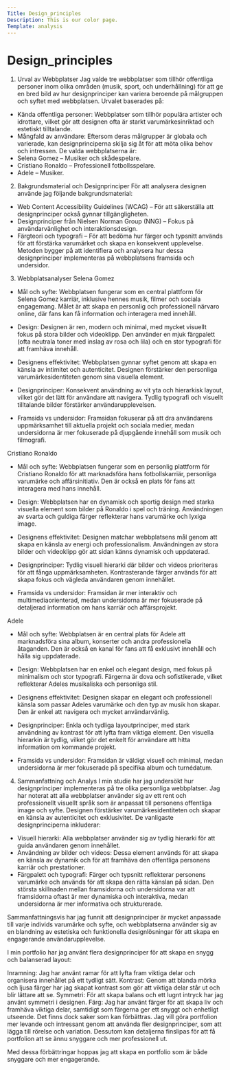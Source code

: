 ```yaml
---
Title: Design_principles
Description: This is our color page.
Template: analysis
---
```


#  Design_principles


  1. Urval av Webbplatser
Jag valde tre webbplatser som tillhör offentliga personer inom olika områden (musik, sport, och underhållning) för att ge en bred bild av hur designprinciper kan variera beroende på målgruppen och syftet med webbplatsen. Urvalet baserades på:
* Kända offentliga personer: Webbplatser som tillhör populära artister och idrottare, vilket gör att designen ofta är starkt varumärkesinriktad och estetiskt tilltalande.
* Mångfald av användare: Eftersom deras målgrupper är globala och varierade, kan designprinciperna skilja sig åt för att möta olika behov och intressen.
De valda webbplatserna är:
* Selena Gomez – Musiker och skådespelare.
* Cristiano Ronaldo – Professionell fotbollsspelare.
* Adele – Musiker.


2. Bakgrundsmaterial och Designprinciper
För att analysera designen använde jag följande bakgrundsmaterial:
* Web Content Accessibility Guidelines (WCAG) – För att säkerställa att designprinciper också gynnar tillgängligheten.
* Designprinciper från Nielsen Norman Group (NNG) – Fokus på användarvänlighet och interaktionsdesign.
* Färgteori och typografi – För att bedöma hur färger och typsnitt används för att förstärka varumärket och skapa en konsekvent upplevelse.
Metoden bygger på att identifiera och analysera hur dessa designprinciper implementeras på webbplatsens framsida och undersidor.


3. Webbplatsanalyser
Selena Gomez
* Mål och syfte: Webbplatsen fungerar som en central plattform för Selena Gomez karriär, inklusive hennes musik, filmer och sociala engagemang. Målet är att skapa en personlig och professionell närvaro online, där fans kan få information och interagera med innehåll.

* Design: Designen är ren, modern och minimal, med mycket visuellt fokus på stora bilder och videoklipp. Den använder en mjuk färgpalett (ofta neutrala toner med inslag av rosa och lila) och en stor typografi för att framhäva innehåll.

* Designens effektivitet: Webbplatsen gynnar syftet genom att skapa en känsla av intimitet och autenticitet. Designen förstärker den personliga varumärkesidentiteten genom sina visuella element.

* Designprinciper: Konsekvent användning av vit yta och hierarkisk layout, vilket gör det lätt för användare att navigera. Tydlig typografi och visuellt tilltalande bilder förstärker användarupplevelsen.

* Framsida vs undersidor: Framsidan fokuserar på att dra användarens uppmärksamhet till aktuella projekt och sociala medier, medan undersidorna är mer fokuserade på djupgående innehåll som musik och filmografi.


Cristiano Ronaldo
* Mål och syfte: Webbplatsen fungerar som en personlig plattform för Cristiano Ronaldo för att marknadsföra hans fotbollskarriär, personliga varumärke och affärsinitiativ. Den är också en plats för fans att interagera med hans innehåll.

* Design: Webbplatsen har en dynamisk och sportig design med starka visuella element som bilder på Ronaldo i spel och träning. Användningen av svarta och guldiga färger reflekterar hans varumärke och lyxiga image.

* Designens effektivitet: Designen matchar webbplatsens mål genom att skapa en känsla av energi och professionalism. Användningen av stora bilder och videoklipp gör att sidan känns dynamisk och uppdaterad.

* Designprinciper: Tydlig visuell hierarki där bilder och videos prioriteras för att fånga uppmärksamheten. Kontrasterande färger används för att skapa fokus och vägleda användaren genom innehållet.

* Framsida vs undersidor: Framsidan är mer interaktiv och multimediaorienterad, medan undersidorna är mer fokuserade på detaljerad information om hans karriär och affärsprojekt.


Adele
* Mål och syfte: Webbplatsen är en central plats för Adele att marknadsföra sina album, konserter och andra professionella åtaganden. Den är också en kanal för fans att få exklusivt innehåll och hålla sig uppdaterade.

* Design: Webbplatsen har en enkel och elegant design, med fokus på minimalism och stor typografi. Färgerna är dova och sofistikerade, vilket reflekterar Adeles musikaliska och personliga stil.

* Designens effektivitet: Designen skapar en elegant och professionell känsla som passar Adeles varumärke och den typ av musik hon skapar. Den är enkel att navigera och mycket användarvänlig.

* Designprinciper: Enkla och tydliga layoutprinciper, med stark användning av kontrast för att lyfta fram viktiga element. Den visuella hierarkin är tydlig, vilket gör det enkelt för användare att hitta information om kommande projekt.

* Framsida vs undersidor: Framsidan är väldigt visuell och minimal, medan undersidorna är mer fokuserade på specifika album och turnédatum.


4. Sammanfattning och Analys
I min studie har jag undersökt hur designprinciper implementeras på tre olika personliga webbplatser. Jag har noterat att alla webbplatser använder sig av ett rent och professionellt visuellt språk som är anpassat till personens offentliga image och syfte. Designen förstärker varumärkesidentiteten och skapar en känsla av autenticitet och exklusivitet.
De vanligaste designprinciperna inkluderar:
* Visuell hierarki: Alla webbplatser använder sig av tydlig hierarki för att guida användaren genom innehållet.
* Användning av bilder och videos: Dessa element används för att skapa en känsla av dynamik och för att framhäva den offentliga personens karriär och prestationer.
* Färgpalett och typografi: Färger och typsnitt reflekterar personens varumärke och används för att skapa den rätta känslan på sidan.
Den största skillnaden mellan framsidorna och undersidorna var att framsidorna oftast är mer dynamiska och interaktiva, medan undersidorna är mer informativa och strukturerade.

Sammanfattningsvis har jag funnit att designprinciper är mycket anpassade till varje individs varumärke och syfte, och webbplatserna använder sig av en blandning av estetiska och funktionella designlösningar för att skapa en engagerande användarupplevelse.

I min portfolio har jag använt flera designprinciper för att skapa en snygg och balanserad layout:

Inramning: Jag har använt ramar för att lyfta fram viktiga delar och organisera innehållet på ett tydligt sätt.
Kontrast: Genom att blanda mörka och ljusa färger har jag skapat kontrast som gör att viktiga delar står ut och blir lättare att se.
Symmetri: För att skapa balans och ett lugnt intryck har jag använt symmetri i designen.
Färg: Jag har använt färger för att skapa liv och framhäva viktiga delar, samtidigt som färgerna ger ett snyggt och enhetligt utseende.
Det finns dock saker som kan förbättras. Jag vill göra portfolion mer levande och intressant genom att använda fler designprinciper, som att lägga till rörelse och variation. Dessutom kan detaljerna finslipas för att få portfolion att se ännu snyggare och mer professionell ut.

Med dessa förbättringar hoppas jag att skapa en portfolio som är både snyggare och mer engagerande.